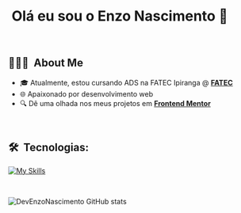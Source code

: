 <h1> &nbsp;Olá eu sou o Enzo Nascimento 👋</h1>

<br/>

<h2> 👨🏻‍💻 &nbsp;About Me </h2>

- 🎓 Atualmente, estou cursando ADS na FATEC Ipiranga @ [**FATEC**](https://fatecipiranga.cps.sp.gov.br)
- 🌐 Apaixonado por desenvolvimento web
- 🔍 Dê uma olhada nos meus projetos em [**Frontend Mentor**](https://www.frontendmentor.io/profile/devenzonascimento)

<br/>

<h2>🛠 &nbsp;Tecnologias:</h2>

[![My Skills](https://skillicons.dev/icons?i=html,css,sass,tailwind,js,ts,react,vite,nodejs,prisma,postgres,npm,git&theme=light&perline=15)](https://skillicons.dev)

<br/>

![DevEnzoNascimento GitHub stats](https://github-readme-stats.vercel.app/api?username=Devenzonascimento&show_icons=true&theme=dracula)



